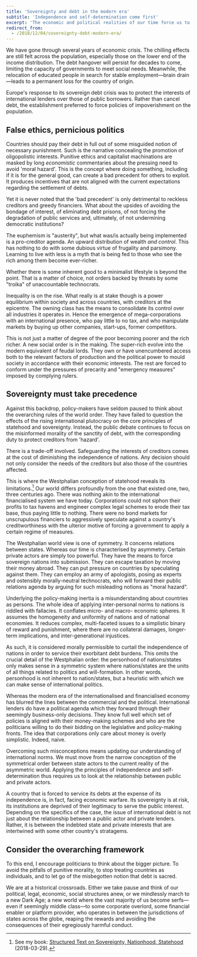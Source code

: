```yaml
---
title: 'Sovereignty and debt in the modern era'
subtitle: 'Independence and self-determination come first'
excerpt: 'The economic and political realities of our time force us to rethink the principles that guide our world.'
redirect_from:
  - /2018/12/04/sovereignty-debt-modern-era/
---
```


We have gone through several years of economic crisis.  The chilling
effects are still felt across the population, especially those on the
lower end of the income distribution.  The debt hangover will persist
for decades to come, limiting the capacity of governments to meet social
needs.  Meanwhile, the relocation of educated people in search for
stable employment—brain drain—leads to a permanent loss for the country
of origin.

Europe's response to its sovereign debt crisis was to protect the
interests of international lenders over those of public borrowers.
Rather than cancel debt, the establishment preferred to force policies
of impoverishment on the population.

## False ethics, pernicious politics

Countries should pay their debt in full out of some misguided notion of
necessary punishment.  Such is the narrative concealing the promotion of
oligopolistic interests.  Punitive ethics and capitalist machinations
are masked by long _economistic_ commentaries about the pressing need to
avoid 'moral hazard'.  This is the concept where doing something,
including if it is for the general good, can create a bad precedent for
others to exploit.  It produces incentives that are not aligned with the
current expectations regarding the settlement of debts.

Yet it is never noted that the 'bad precedent' is only detrimental to
reckless creditors and greedy financiers.  What about the upsides of
avoiding the bondage of interest, of eliminating debt prisons, of not
forcing the degradation of public services and, ultimately, of not
undermining democratic institutions?

The euphemism is "austerity", but what was/is actually being implemented
is a pro-creditor agenda.  An upward distribution of wealth _and
control_.  This has nothing to do with some dubious virtue of frugality
and parsimony.  Learning to live with less is a myth that is being fed
to those who see the rich among them become ever-richer.

Whether there is some inherent good to a minimalist lifestyle is beyond
the point.  That is a matter of choice, not orders backed by threats by
some "troika" of unaccountable technocrats.

Inequality is on the rise.  What really is at stake though is a power
equilibrium within society and across countries, with creditors at the
epicentre.  The owning class has the means to consolidate its control
over all industries it operates in.  Hence the emergence of
mega-corporations with an international presence, who pay little to no
tax, and who manipulate markets by buying up other companies, start-ups,
former competitors.

This is not just a matter of degree of the poor becoming poorer and the
rich richer.  A new social order is in the making.  The super-rich
evolve into the modern equivalent of feudal lords.  They own or have
unencumbered access both to the relevant factors of production and the
political power to mould society in accordance with their economic
interests.  The rest are forced to conform under the pressures of
precarity and "emergency measures" imposed by complying rulers.

## Sovereignty must take precedence

Against this backdrop, policy-makers have seldom paused to think about
the overarching rules of the world order.  They have failed to question
the effects of the rising international plutocracy on the core
principles of statehood and sovereignty.  Instead, the public debate
continues to focus on the misinformed morality of the sanctity of debt,
with the corresponding duty to protect creditors from 'hazard'.

There is a trade-off involved.  Safeguarding the interests of creditors
comes at the cost of diminishing the independence of nations.  Any
decision should not only consider the needs of the creditors but also
those of the countries affected.

This is where the Westphalian conception of statehood reveals its
limitations.[^STSNS]  Our world differs profoundly from the one that
existed one, two, three centuries ago.  There was nothing akin to the
international financialised system we have today.  Corporations could
not siphon their profits to tax havens and engineer complex legal
schemes to erode their tax base, thus paying little to nothing.  There
were no bond markets for unscrupulous financiers to aggressively
speculate against a country's creditworthiness with the ulterior motive
of forcing a government to apply a certain regime of measures.

The Westphalian world view is one of symmetry.  It concerns relations
between states.  Whereas our time is characterised by asymmetry.
Certain private actors are simply too powerful.  They have the means to
force sovereign nations into submission.  They can escape taxation by
moving their money abroad.  They can put pressure on countries by
speculating against them.  They can employ an army of apologists, posing
as experts and ostensibly morally-neutral technocrats, who will forward
their public relations agenda by arguing for such misleading notions as
"moral hazard".

Underlying the policy-making inertia is a misunderstanding about
countries as persons.  The whole idea of applying inter-personal norms
to nations is riddled with fallacies.  It conflates micro- and macro-
economic spheres.  It assumes the homogeneity and uniformity of nations
and of national economies.  It reduces complex, multi-faceted issues to
a simplistic binary of reward and punishment, where there are no
collateral damages, longer-term implications, and inter-generational
injustices.

As such, it is considered morally permissible to curtail the
independence of nations in order to service their exorbitant debt
burdens.  This omits the crucial detail of the Westphalian order: the
personhood of nations/states only makes sense in a symmetric system
where nations/states are the units of all things related to politics and
will-formation.  In other words, personhood is not inherent to
nation/states, but a heuristic with which we can make sense of
international politics.

Whereas the modern era of the internationalised and financialised
economy has blurred the lines between the commercial and the political.
International lenders do have a political agenda which they forward
through their seemingly business-only decisions.  They know full well
which set of policies is aligned with their money-making schemes and who
are the politicians willing to do their bidding on the legislative and
policy-making fronts.  The idea that corporations only care about money
is overly simplistic.  Indeed, naive.

Overcoming such misconceptions means updating our understanding of
international norms.  We must move from the narrow conception of the
symmetrical order between state actors to the current reality of the
asymmetric world.  Applying the principles of independence and
self-determination thus requires us to look at the relationship between
public and private actors.

A country that is forced to service its debts at the expense of its
independence is, in fact, facing economic warfare.  Its sovereignty is
at risk, its institutions are deprived of their legitimacy to serve the
public interest.  Depending on the specifics of the case, the issue of
international debt is not just about the relationship between a public
actor and private lenders.  Rather, it is between the indebted state and
private interests that are intertwined with some other country's
stratagems.

## Consider the overarching framework

To this end, I encourage politicians to think about the bigger picture.
To avoid the pitfalls of punitive morality, to stop treating countries
as individuals, and to let go of the misbegotten notion that debt is
sacred.

We are at a historical crossroads.  Either we take pause and think of
our political, legal, economic, social structures anew, or we mindlessly
march to a new Dark Age; a new world where the vast majority of us
become serfs—even if seemingly middle class—to some corporate overlord,
some financial enabler or platform provider, who operates in between the
jurisdictions of states across the globe, reaping the rewards and
avoiding the consequences of their egregiously harmful conduct.


[^STSNS]:  See my book: [Structured Text on Sovereignty, Nationhood, Statehood](https://protesilaos.com/stsns/) (2018-03-29).
